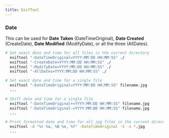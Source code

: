 ```yaml
---
title: ExifTool
---
```


### Date

This can be used for **Date Taken** (DateTimeOriginal), **Date Created** (CreateDate), **Date Modified** (ModifyDate), or all the three (AllDates).

```bash
# Set exact date and time for all files in the current directory
  exiftool "-DateTimeOriginal=YYYY:MM:DD HH:MM:SS" ./
  exiftool "-CreateDate=YYYY:MM:DD HH:MM:SS" ./
  exiftool "-ModifyDate=YYYY:MM:DD HH:MM:SS" ./
  exiftool "-AllDates=YYYY:MM:DD HH:MM:SS" ./

# Set exact date and time for a single file
  exiftool "-DateTimeOriginal=YYYY:MM:DD HH:MM:SS" filename.jpg
  ...

# Shift date and time for a single file
  exiftool "-DateTimeOriginal+=YYYY:MM:DD HH:MM:SS" filename.jpg
  exiftool "-DateTimeOriginal-=YYYY:MM:DD HH:MM:SS" filename.jpg
  ...

# Print formatted date and time for all jpg files in the current directory.
  exiftool -d "%r %a, %B %e, %Y" -DateTimeOriginal -S -s *.jpg
  ...
```
